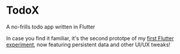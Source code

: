 # TodoX

A no-frills todo app written in Flutter

In case you find it familiar, it's the second prototpe of my [first Flutter experiment](https://github.com/rdivanji/flutter_todo), now featuring persistent data and other UI/UX tweaks!
